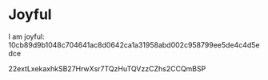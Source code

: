# Joyful

I am joyful: 10cb89d9b1048c704641ac8d0642ca1a31958abd002c958799ee5de4c4d5edce


22extLxekaxhkSB27HrwXsr7TQzHuTQVzzCZhs2CCQmBSP